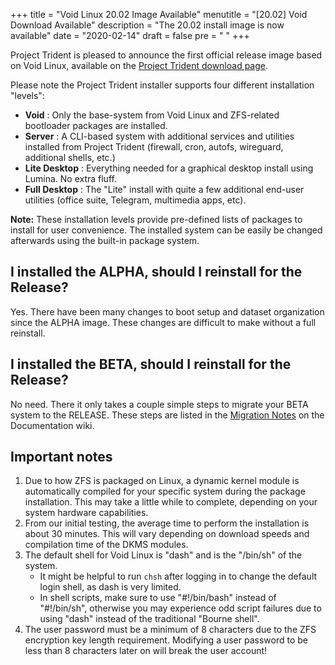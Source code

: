 +++
title = "Void Linux 20.02 Image Available"
menutitle = "[20.02] Void Download Available"
description = "The 20.02 install image is now available"
date = "2020-02-14"
draft = false
pre = "<i class='fa fa-exclamation'></i>	"
+++

Project Trident is pleased to announce the first official release image based on Void Linux, available on the [Project Trident download page](/download).

Please note the Project Trident installer supports four different installation "levels":

* **Void** : Only the base-system from Void Linux and ZFS-related bootloader packages are installed.
* **Server** : A CLI-based system with additional services and utilities installed from Project Trident (firewall, cron, autofs, wireguard, additional shells, etc.)
* **Lite Desktop** : Everything needed for a graphical desktop install using Lumina. No extra fluff.
* **Full Desktop** : The "Lite" install with quite a few additional end-user utilities (office suite, Telegram, multimedia apps, etc).

**Note:** These installation levels provide pre-defined lists of packages to install for user convenience. The installed system can be easily be changed afterwards using the built-in package system.

## I installed the ALPHA, should I reinstall for the Release?
Yes. There have been many changes to boot setup and dataset organization since the ALPHA image. These changes are difficult to make without a full reinstall.

## I installed the BETA, should I reinstall for the Release?
No need. There it only takes a couple simple steps to migrate your BETA system to the RELEASE. These steps are listed in the [Migration Notes](https://github.com/project-trident/trident-docs/wiki/Converting-an-install-to-Project-Trident) on the Documentation wiki.

## Important notes

1. Due to how ZFS is packaged on Linux, a dynamic kernel module is automatically compiled for your specific system during the package installation. This may take a little while to complete, depending on your system hardware capabilities.
2. From our initial testing, the average time to perform the installation is about 30 minutes. This will vary depending on download speeds and compilation time of the DKMS modules.
3. The default shell for Void Linux is "dash" and is the "/bin/sh" of the system.
   * It might be helpful to run `chsh` after logging in to change the default login shell, as dash is very limited.
   * In shell scripts, make sure to use "#!/bin/bash" instead of "#!/bin/sh", otherwise you may experience odd script failures due to using "dash" instead of the traditional "Bourne shell".
4. The user password must be a minimum of 8 characters due to the ZFS encryption key length requirement. Modifying a user password to be less than 8 characters later on will break the user account!  
